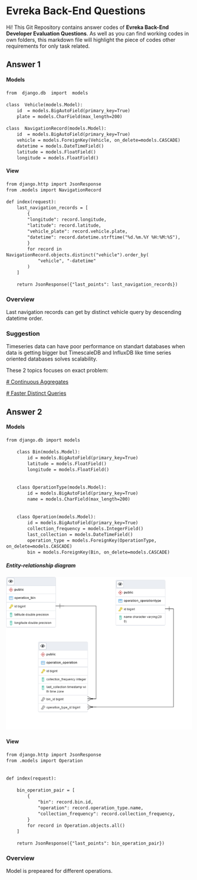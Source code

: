 # Evreka Back-End Questions

Hi! This Git Repository contains answer codes of  **Evreka Back-End Developer Evaluation Questions**. As well as you can find working codes in own folders, this markdown file will highlight the piece of codes other requirements for only task related.


## Answer 1

#### Models

	from  django.db  import  models

	class  Vehicle(models.Model):
		id  = models.BigAutoField(primary_key=True)
		plate = models.CharField(max_length=200)
			
	class  NavigationRecord(models.Model):
		id  = models.BigAutoField(primary_key=True)
		vehicle = models.ForeignKey(Vehicle, on_delete=models.CASCADE)
		datetime = models.DateTimeField()
		latitude = models.FloatField()
		longitude = models.FloatField()

#### View

	from django.http import JsonResponse
	from .models import NavigationRecord

	def index(request):
		last_navigation_records = [
			{
			"longitude": record.longitude,
			"latitude": record.latitude,
			"vehicle_plate": record.vehicle.plate,
			"datetime": record.datetime.strftime("%d.%m.%Y %H:%M:%S"),
			}
			for record in NavigationRecord.objects.distinct("vehicle").order_by(
				"vehicle", "-datetime"
			)
		]
		
		return JsonResponse({"last_points": last_navigation_records})


### Overview 

Last navigation records can get by distinct vehicle query by descending datetime order. 

### Suggestion
Timeseries data can have poor performance on standart databases when data is getting bigger but TimescaleDB and InfluxDB like time series oriented databases solves scalability.

These 2 topics focuses on exact problem: 

[# Continuous Aggregates](https://docs.timescale.com/timescaledb/latest/how-to-guides/continuous-aggregates/#continuous-aggregates)

[# Faster Distinct Queries ](https://blog.timescale.com/blog/how-we-made-distinct-queries-up-to-8000x-faster-on-postgresql/)


## Answer 2



#### Models
	from django.db import models

		class Bin(models.Model):
			id = models.BigAutoField(primary_key=True)
			latitude = models.FloatField()
			longitude = models.FloatField()


		class OperationType(models.Model):
			id = models.BigAutoField(primary_key=True)
			name = models.CharField(max_length=200)


		class Operation(models.Model):
			id = models.BigAutoField(primary_key=True)
			collection_frequency = models.IntegerField()
			last_collection = models.DateTimeField()
			operation_type = models.ForeignKey(OperationType, on_delete=models.CASCADE)
			bin = models.ForeignKey(Bin, on_delete=models.CASCADE)
##### Entity-relationship  diagram

![Entity-relationship  diagram](https://github.com/cemrehancavdar/Evreka/blob/main/OperationBin.png)

#### View

	from django.http import JsonResponse
	from .models import Operation


	def index(request):

		bin_operation_pair = [
			{
				"bin": record.bin.id,
				"operation": record.operation_type.name,
				"collection_frequency": record.collection_frequency,
			}
			for record in Operation.objects.all()
		]

		return JsonResponse({"last_points": bin_operation_pair})



### Overview 

Model is prepeared for different operations.
